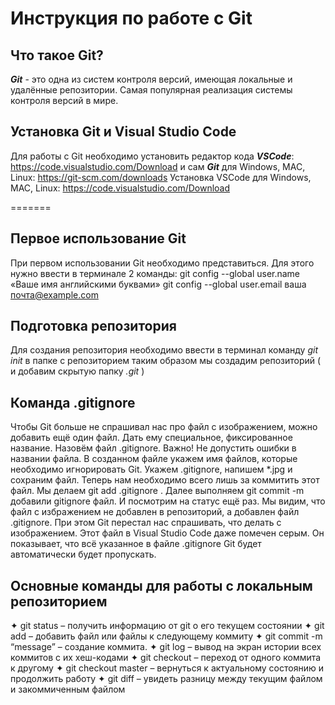 # Инструкция по работе с Git 

## Что такое Git?
__*Git*__ - это одна из систем контроля версий, имеющая локальные и удалённые репозитории. Самая популярная реализация системы контроля версий в мире.


## Установка Git и Visual Studio Code
Для работы с Git  необходимо установить
редактор кода __*VSCode*__: https://code.visualstudio.com/Download и
сам __*Git*__ для Windows, MAC, Linux: https://git-scm.com/downloads
Установка VSCode для Windows, MAC, Linux: https://code.visualstudio.com/Download

=======
## Первое использование Git
При первом использовании Git необходимо представиться.
Для этого нужно ввести в терминале 2 команды:
git config --global user.name «Ваше имя английскими буквами»
git config --global user.email ваша почта@example.com

## Подготовка репозитория
Для создания репозитория необходимо ввести 
в терминал команду *git init*  в папке с репозиторием таким образом мы создадим репозиторий ( и добавим скрытую папку *.git* )

## Команда .gitignore
Чтобы Git больше не спрашивал нас про файл с изображением, можно добавить ещё один файл. Дать ему
специальное, фиксированное название. Назовём файл .gitignore. Важно! Не допустить ошибки
в названии файла. В созданном файле укажем имя файлов, которые необходимо игнорировать
Git.
Укажем .gitignore, напишем *.jpg и сохраним файл. Теперь нам необходимо
всего лишь за коммитить этот файл. Мы делаем git add .gitignore . Далее выполняем git commit
-m добавили gitignore файл. И посмотрим на статус ещё раз. Мы видим, что файл с избражением
не добавлен в репозиторий, а добавлен файл .gitignore. При этом Git перестал нас спрашивать,
что делать с изображением. Этот файл в Visual Studio Code даже помечен серым. Он показывает,
что всё указанное в файле .gitignore Git будет автоматически будет пропускать.

## Основные команды для работы с локальным репозиторием

✦ git status – получить информацию от git о его текущем состоянии
✦ git add – добавить файл или файлы к следующему коммиту
✦ git commit -m “message” – создание коммита.
✦ git log – вывод на экран истории всех коммитов с их хеш-кодами
✦ git checkout – переход от одного коммита к другому
✦ git checkout master – вернуться к актуальному состоянию и продолжить работу
✦ git diff – увидеть разницу между текущим файлом и закоммиченным файлом
